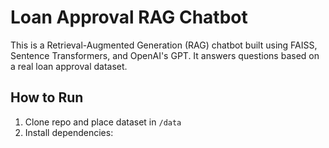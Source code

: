 # Loan Approval RAG Chatbot

This is a Retrieval-Augmented Generation (RAG) chatbot built using FAISS, Sentence Transformers, and OpenAI's GPT. It answers questions based on a real loan approval dataset.

## How to Run

1. Clone repo and place dataset in `/data`
2. Install dependencies:

